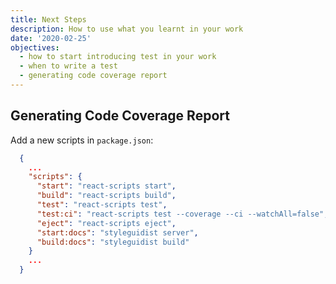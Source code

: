 ```yaml
---
title: Next Steps
description: How to use what you learnt in your work
date: '2020-02-25'
objectives:
  - how to start introducing test in your work
  - when to write a test
  - generating code coverage report
---
```


## Generating Code Coverage Report

Add a new scripts in `package.json`:

```json fileName=package.json highlightedLines=7
  {
    ...
    "scripts": {
      "start": "react-scripts start",
      "build": "react-scripts build",
      "test": "react-scripts test",
      "test:ci": "react-scripts test --coverage --ci --watchAll=false",
      "eject": "react-scripts eject",
      "start:docs": "styleguidist server",
      "build:docs": "styleguidist build"
    }
    ...
  }
```
